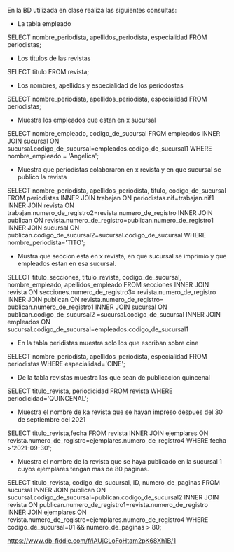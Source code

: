 En la BD utilizada en clase realiza las siguientes consultas:

* La tabla empleado
 
SELECT nombre_periodista, apellidos_periodista, especialidad
FROM periodistas;

* Los titulos de las revistas

SELECT titulo
FROM revista;
 
* Los nombres, apellidos y especialidad de los periodostas
 
SELECT nombre_periodista, apellidos_periodista, especialidad
FROM periodistas;

* Muestra los empleados que estan en x sucursal

SELECT nombre_empleado, codigo_de_sucursal
FROM empleados INNER JOIN sucursal ON sucursal.codigo_de_sucursal=empleados.codigo_de_sucursal1
WHERE nombre_empleado = 'Angelica';

* Muestra que periodistas colaboraron en x revista y en que sucursal se publico la revista

SELECT nombre_periodista, apellidos_periodista, titulo, codigo_de_sucursal
FROM periodistas INNER JOIN trabajan ON periodistas.nif=trabajan.nif1
INNER JOIN revista ON trabajan.numero_de_registro2=revista.numero_de_registro
INNER JOIN publican ON revista.numero_de_registro=publican.numero_de_registro1
INNER JOIN sucursal ON publican.codigo_de_sucursal2=sucursal.codigo_de_sucursal
WHERE nombre_periodista='TITO';

* Mustra que seccion esta en x revista, en que sucursal se imprimio y que empleados estan en esa sucursal.

SELECT titulo_secciones, titulo_revista, codigo_de_sucursal, nombre_empleado, apellidos_empleado
FROM  secciones
INNER JOIN revista ON secciones.numero_de_registro3= revista.numero_de_registro
INNER JOIN publican ON revista.numero_de_registro= publican.numero_de_registro1
INNER JOIN sucursal ON publican.codigo_de_sucursal2 =sucursal.codigo_de_sucursal 
INNER JOIN empleados ON sucursal.codigo_de_sucursal=empleados.codigo_de_sucursal1

* En la tabla peridistas muestra solo los que escriban sobre cine

SELECT nombre_periodista, apellidos_periodista, especialidad
FROM periodistas
WHERE especialidad='CINE';

* De la tabla revistas muestra las que sean de publicacion quincenal

SELECT titulo_revista, periodicidad
FROM revista
WHERE periodicidad='QUINCENAL';

* Muestra el nombre de ka revista que se hayan impreso despues del 30 de septiembre del 2021

SELECT titulo_revista,fecha
FROM revista
INNER JOIN ejemplares ON revista.numero_de_registro=ejemplares.numero_de_registro4
WHERE fecha >'2021-09-30';

* Muestra el nombre de la revista que se haya publicado en la sucursal 1 cuyos ejemplares tengan más de 80 páginas.

SELECT titulo_revista, codigo_de_sucursal, ID, numero_de_paginas
FROM sucursal
INNER JOIN publican ON sucursal.codigo_de_sucursal=publican.codigo_de_sucursal2
INNER JOIN revista ON publican.numero_de_registro1=revista.numero_de_registro
INNER JOIN ejemplares ON revista.numero_de_registro=ejemplares.numero_de_registro4
WHERE  codigo_de_sucursal=01 && numero_de_paginas > 80;


https://www.db-fiddle.com/f/iAUjGLoFoHtam2pK68Xh1B/1

